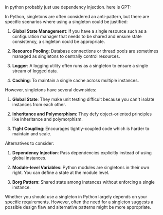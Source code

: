 in python probably just use dependency injection. here is GPT:

In Python, singletons are often considered an anti-pattern, but there are specific scenarios where using a singleton could be justified:

1. **Global State Management**: If you have a single resource such as a configuration manager that needs to be shared and ensure state consistency, a singleton could be appropriate.

2. **Resource Pooling**: Database connections or thread pools are sometimes managed as singletons to centrally control resources.

3. **Logger**: A logging utility often runs as a singleton to ensure a single stream of logged data.

4. **Caching**: To maintain a single cache across multiple instances.

However, singletons have several downsides:

1. **Global State**: They make unit testing difficult because you can't isolate instances from each other.

2. **Inheritance and Polymorphism**: They defy object-oriented principles like inheritance and polymorphism.

3. **Tight Coupling**: Encourages tightly-coupled code which is harder to maintain and scale.

Alternatives to consider:

1. **Dependency Injection**: Pass dependencies explicitly instead of using global instances.

2. **Module-level Variables**: Python modules are singletons in their own right. You can define a state at the module level.

3. **Borg Pattern**: Shared state among instances without enforcing a single instance.

Whether you should use a singleton in Python largely depends on your specific requirements. However, often the need for a singleton suggests a possible design flaw and alternative patterns might be more appropriate.
